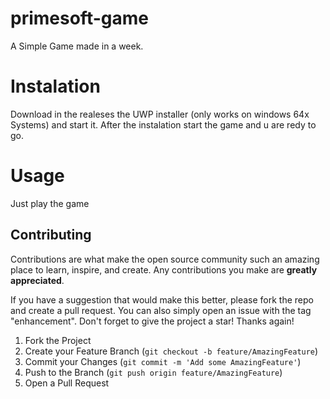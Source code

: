 # primesoft-game

A Simple Game made in a week.

# Instalation

Download in the realeses the UWP installer (only works on windows 64x Systems) and start it.
After the instalation start the game and u are redy to go.

# Usage

Just play the game

## Contributing

Contributions are what make the open source community such an amazing place to learn, inspire, and create. Any contributions you make are **greatly appreciated**.

If you have a suggestion that would make this better, please fork the repo and create a pull request. You can also simply open an issue with the tag "enhancement".
Don't forget to give the project a star! Thanks again!

1. Fork the Project
2. Create your Feature Branch (`git checkout -b feature/AmazingFeature`)
3. Commit your Changes (`git commit -m 'Add some AmazingFeature'`)
4. Push to the Branch (`git push origin feature/AmazingFeature`)
5. Open a Pull Request
